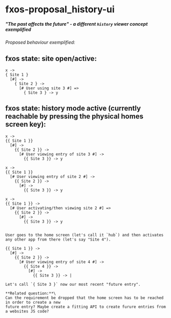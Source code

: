 # fxos-proposal_history-ui
##### "The past affects the future" - a different `history` viewer concept exemplified

_Proposed behaviour exemplified:_

## fxos state: site open/active:

```
x ->
{ Site 1 }
  [#] ->
    { Site 2 } ->
      [# User using site 3 #] =>
        { Site 3 } -> y
```

## fxos state: history mode active (currently reachable by pressing the physical homes screen key):

```
x ->
{{ Site 1 }}
  [#] ->
    {{ Site 2 }} ->
      [# User viewing entry of site 3 #] ->
        {{ Site 3 }} -> y

x ->
{{ Site 1 }}
  [# User viewing entry of site 2 #] ->
    {{ Site 2 }} ->
      [#] ->
        {{ Site 3 }} -> y

x ->
{{ Site 1 }} ->
  [# User activating/then viewing site 2 #] =>
    {{ Site 2 }} ->
      [#] ->
        {{ Site 3 }} -> y


User goes to the home screen (let's call it `hub`) and then activates any other app from there (let's say "Site 4").

{{ Site 1 }} ->
  [#] ->
    {{ Site 2 }} ->
      [# User viewing entry of site 4 #] ->
        {{ Site 4 }} ->
          [#] ->
            {{ Site 3 }} -> |

Let's call `{ Site 3 }` now our most recent "future entry".

**Related question:**\
Can the requirement be dropped that the home screen has to be reached in order to create a new
future entry? Maybe create a fitting API to create furure entries from a websites JS code?
